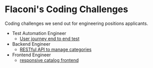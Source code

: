 # Flaconi's Coding Challenges

Coding challenges we send out for engineering positions applicants.

* Test Automation Engineer
  * [User journey end to end test](https://github.com/Flaconi/coding-challenges/blob/master/test-automation-engineer/user-journey.md)
* Backend Engineer
  * [RESTful API to manage categories](https://github.com/Flaconi/coding-challenges/blob/master/backend-engineer/restful-api-categories.md)
* Frontend Engineer
  * [responsive catalog frontend](https://github.com/Flaconi/coding-challenges/blob/master/frontend-engineer/catalog-product-list.md)
